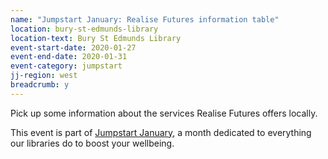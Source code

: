 ```yaml
---
name: "Jumpstart January: Realise Futures information table"
location: bury-st-edmunds-library
location-text: Bury St Edmunds Library
event-start-date: 2020-01-27
event-end-date: 2020-01-31
event-category: jumpstart
jj-region: west
breadcrumb: y
---
```


Pick up some information about the services Realise Futures offers locally.

This event is part of [Jumpstart January](/jumpstart-january/), a month dedicated to everything our libraries do to boost your wellbeing.
